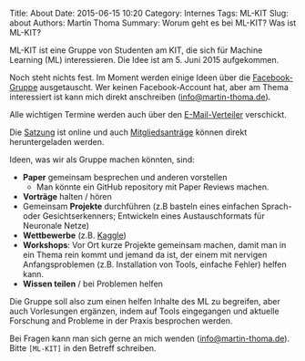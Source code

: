 Title: About
Date: 2015-06-15 10:20
Category: Internes
Tags: ML-KIT
Slug: about
Authors: Martin Thoma
Summary: Worum geht es bei ML-KIT? Was ist ML-KIT?

ML-KIT ist eine Gruppe von Studenten am KIT, die sich für Machine Learning (ML)
interessieren. Die Idee ist am 5.&nbsp;Juni&nbsp;2015 aufgekommen.

Noch steht nichts fest. Im Moment werden einige Ideen über die
[Facebook-Gruppe](https://www.facebook.com/groups/961427967221226/)
ausgetauscht. Wer keinen Facebook-Account hat, aber am Thema interessiert ist
kann mich direkt anschreiben (info@martin-thoma.de).

Alle wichtigen Termine werden auch über den
[E-Mail-Verteiler](https://www.lists.kit.edu/wws/info/ml) verschickt.

Die [Satzung](https://github.com/ML-KIT/satzung) ist online und auch
[Mitgliedsanträge](https://github.com/ML-KIT/documents/tree/master/membership-application)
können direkt heruntergeladen werden.


Ideen, was wir als Gruppe machen könnten, sind:

* **Paper** gemeinsam besprechen und anderen vorstellen
    * Man könnte ein GitHub repository mit Paper Reviews machen.
* **Vorträge** halten / hören
* Gemeinsam **Projekte** durchführen
  (z.B basteln eines einfachen Sprach- oder Gesichtserkenners; Entwickeln eines
   Austauschformats für Neuronale Netze)
* **Wettbewerbe** (z.B. [Kaggle](https://www.kaggle.com/))
* **Workshops**: Vor Ort kurze Projekte gemeinsam machen, damit man in ein Thema
  rein kommt und jemand da ist, der einem mit nervigen Anfangsproblemen
  (z.B. Installation von Tools, einfache Fehler) helfen kann.
* **Wissen teilen** / bei Problemen helfen

Die Gruppe soll also zum einen helfen Inhalte des ML zu begreifen, aber auch
Vorlesungen ergänzen, indem auf Tools eingegangen und aktuelle Forschung and
Probleme in der Praxis besprochen werden.

Bei Fragen kann man sich gerne an mich wenden (info@martin-thoma.de). Bitte
`[ML-KIT]` in den Betreff schreiben.
